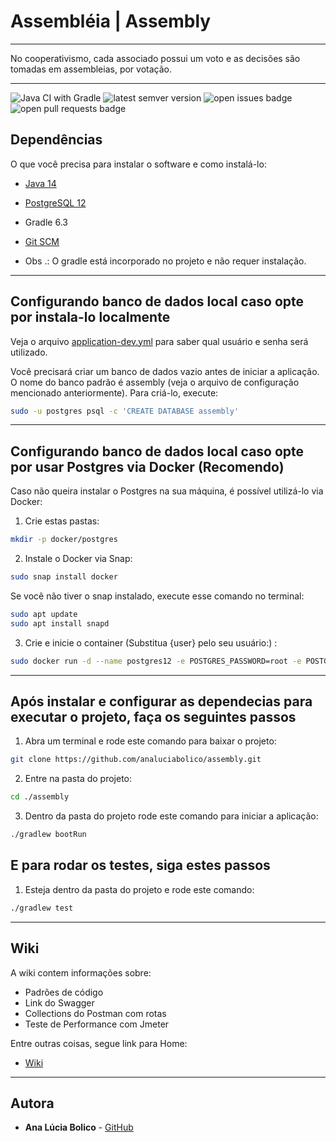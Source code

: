# Assembléia | Assembly

----

No cooperativismo, cada associado possui um voto e as decisões são tomadas em assembleias, por votação.

----

![Java CI with Gradle](https://github.com/analuciabolico/assembly/workflows/Java%20CI%20with%20Gradle/badge.svg) <img src='https://img.shields.io/github/tag/analuciabolico/assembly.svg' alt='latest semver version' /> <img src='https://img.shields.io/github/issues/analuciabolico/assembly.svg' alt='open issues badge' /> <img src='https://img.shields.io/github/issues-pr/analuciabolico/assembly.svg' alt='open pull requests badge' />

## Dependências

O que você precisa para instalar o software e como instalá-lo:

- [Java 14](https://computingforgeeks.com/install-oracle-java-openjdk-14-on-ubuntu-debian-linux/)
- [PostgreSQL 12](https://www.postgresql.org/download/)
- Gradle 6.3
- [Git SCM](https://git-scm.com/download/linux)

- Obs .: O gradle está incorporado no projeto e não requer instalação.

----

## Configurando banco de dados local caso opte por instala-lo localmente

 Veja o arquivo [application-dev.yml](https://github.com/analuciabolico/assembly/blob/master/src/main/resources/application-dev.yaml) para saber qual usuário e senha será utilizado.

Você precisará criar um banco de dados vazio antes de iniciar a aplicação. O nome do banco padrão é assembly (veja o arquivo de configuração mencionado anteriormente). Para criá-lo, execute:

```sh
sudo -u postgres psql -c 'CREATE DATABASE assembly'
```

----

## Configurando banco de dados local caso opte por usar Postgres via Docker (Recomendo)

Caso não queira instalar o Postgres na sua máquina, é possível utilizá-lo via Docker:

1. Crie estas pastas:

```sh
mkdir -p docker/postgres
```

2. Instale o Docker via Snap:

```sh
sudo snap install docker
```

Se você não tiver o snap instalado, execute esse comando no terminal:

```sh
sudo apt update
sudo apt install snapd
```

3. Crie e inicie o container (Substitua {user} pelo seu usuário:) :

```sh
sudo docker run -d --name postgres12 -e POSTGRES_PASSWORD=root -e POSTGRES_DB=assembly -e PGDATA=/var/lib/postgresql/data/pgdata -v /home/{user}/docker/postgres:/var/lib/postgresql/data postgres --add-host postgres12
```

----

## Após instalar e configurar as dependecias para executar o projeto, faça os seguintes passos


1. Abra um terminal e rode este comando para baixar o projeto:
```sh
git clone https://github.com/analuciabolico/assembly.git
```

2. Entre na pasta do projeto:
```sh
cd ./assembly
```

3. Dentro da pasta do projeto rode este comando para iniciar a aplicação:
```sh
./gradlew bootRun
```

## E para rodar os testes, siga estes passos

1. Esteja dentro da pasta do projeto e rode este comando:
```sh
./gradlew test
```

----

## Wiki

A wiki contem informações sobre:
- Padrões de código
- Link do Swagger
- Collections do Postman com rotas
- Teste de Performance com Jmeter

Entre outras coisas, segue link para Home:

- [Wiki](https://github.com/analuciabolico/assembly/wiki/Assembly)

----

## Autora

* **Ana Lúcia Bolico** - [GitHub](https://github.com/analuciabolico)

